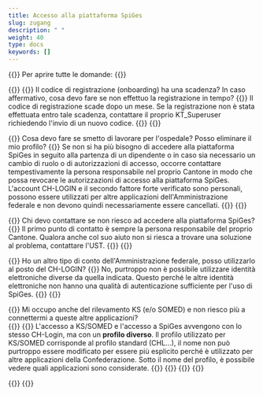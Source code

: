 ```yaml
---
title: Accesso alla piattaforma SpiGes
slug: zugang 
description: " "
weight: 40
type: docs
keywords: []
---
```


{{<faqBlock>}}
Per aprire tutte le domande: {{<collapsibleGroupCommand groupId="zugang">}}

{{<numberedList>}}
{{<listItem>}}
Il codice di registrazione (onboarding) ha una scadenza? In caso affermativo, cosa devo fare se non effettuo la registrazione in tempo?
{{<collapsibleBlock groupId="zugang">}}
Il codice di registrazione scade dopo un mese. Se la registrazione non è stata effettuata entro tale scadenza, contattare il proprio KT_Superuser richiedendo l'invio di un nuovo codice.
{{</collapsibleBlock>}}
{{</listItem>}}

{{<listItem>}}
Cosa devo fare se smetto di lavorare per l'ospedale? Posso eliminare il mio profilo?
{{<collapsibleBlock groupId="zugang">}}
Se non si ha più bisogno di accedere alla piattaforma SpiGes in seguito alla partenza di un dipendente o in caso sia necessario un cambio di ruolo o di autorizzazioni di accesso, occorre contattare tempestivamente la persona responsabile nel proprio Cantone in modo che possa revocare le autorizzazioni di accesso alla piattaforma SpiGes. L'account CH-LOGIN e il secondo fattore forte verificato sono personali, possono essere utilizzati per altre applicazioni dell'Amministrazione federale e non devono quindi necessariamente essere cancellati.
{{</collapsibleBlock>}}
{{</listItem>}}

{{<listItem>}}
Chi devo contattare se non riesco ad accedere alla piattaforma SpiGes?
{{<collapsibleBlock groupId="zugang">}}
Il primo punto di contatto è sempre la persona responsabile del proprio Cantone. Qualora anche col suo aiuto non si riesca a trovare una soluzione al problema, contattare l'UST.
{{</collapsibleBlock>}}
{{</listItem>}}

{{<listItem>}}
Ho un altro tipo di conto dell'Amministrazione federale, posso utilizzarlo al posto del CH-LOGIN?
{{<collapsibleBlock groupId="zugang">}}
No, purtroppo non è possibile utilizzare identità elettroniche diverse da quella indicata. Questo perché le altre identità elettroniche non hanno una qualità di autenticazione sufficiente per l'uso di SpiGes.
{{</collapsibleBlock>}}
{{</listItem>}}

{{<listItem>}} <!--DeepL-->
Mi occupo anche del rilevamento KS (e/o SOMED) e non riesco più a connettermi a queste altre applicazioni?  
{{<collapsibleBlock groupId="zugang">}}
{{<markdown>}}
L'accesso a KS/SOMED e l'accesso a SpiGes avvengono con lo stesso CH-Login, ma con un **profilo diverso**. Il profilo utilizzato per KS/SOMED corrisponde al profilo standard (CHL...), il nome non può purtroppo essere modificato per essere più esplicito perché è utilizzato per altre applicazioni della Confederazione. Sotto il nome del profilo, è possibile vedere quali applicazioni sono considerate. 
{{</markdown>}} 
{{<insertImage image="profile_IT.png" class="edge max-w-90">}}
{{</collapsibleBlock>}}
{{</listItem>}}

{{</numberedList>}}
{{</faqBlock>}}
